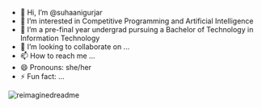- 👋 Hi, I’m @suhaanigurjar
- 👀 I’m interested in Competitive Programming and Artificial Intelligence
- 🌱 I’m a pre-final year undergrad pursuing a Bachelor of Technology in Information Technology
- 💞️ I’m looking to collaborate on ...
- 📫 How to reach me ...
- 😄 Pronouns: she/her
- ⚡ Fun fact: ...
<img src="https://myreadme.vercel.app/api/embed/suhaanigurjar?panels=userstatistics,toprepositories,toplanguages,commitgraph" alt="reimaginedreadme" />
<!---
suhaanigurjar/suhaanigurjar is a ✨ special ✨ repository because its `README.md` (this file) appears on your GitHub profile.
You can click the Preview link to take a look at your changes.

--->
![](https://github.com/suhaanigurjar/suhaanigurjar/blob/main/asci_page-0001.jpg)
<img src="https://github-readme-streak-stats.herokuapp.com/?user=suhaanigurjar&theme=tokyonight" alt="mystreak"/>
